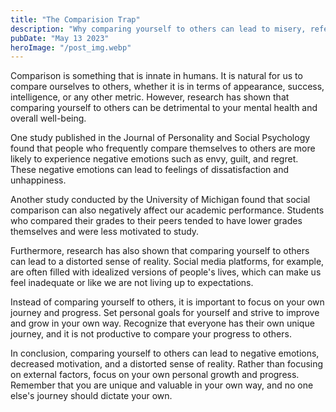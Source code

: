 ```yaml
---
title: "The Comparision Trap"
description: "Why comparing yourself to others can lead to misery, referencing well-known scientific studies that explore the negative effects of social comparison..."
pubDate: "May 13 2023"
heroImage: "/post_img.webp"
---
```

Comparison is something that is innate in humans. It is natural for us to compare ourselves to others, whether it is in terms of appearance, success, intelligence, or any other metric. However, research has shown that comparing yourself to others can be detrimental to your mental health and overall well-being.

One study published in the Journal of Personality and Social Psychology found that people who frequently compare themselves to others are more likely to experience negative emotions such as envy, guilt, and regret. These negative emotions can lead to feelings of dissatisfaction and unhappiness.

Another study conducted by the University of Michigan found that social comparison can also negatively affect our academic performance. Students who compared their grades to their peers tended to have lower grades themselves and were less motivated to study.

Furthermore, research has also shown that comparing yourself to others can lead to a distorted sense of reality. Social media platforms, for example, are often filled with idealized versions of people's lives, which can make us feel inadequate or like we are not living up to expectations.

Instead of comparing yourself to others, it is important to focus on your own journey and progress. Set personal goals for yourself and strive to improve and grow in your own way. Recognize that everyone has their own unique journey, and it is not productive to compare your progress to others.

In conclusion, comparing yourself to others can lead to negative emotions, decreased motivation, and a distorted sense of reality. Rather than focusing on external factors, focus on your own personal growth and progress. Remember that you are unique and valuable in your own way, and no one else's journey should dictate your own.
